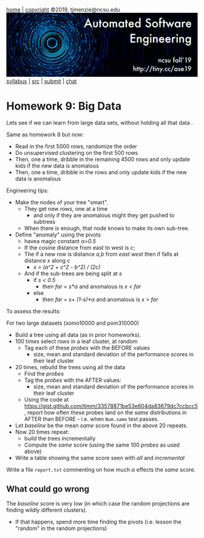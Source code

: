 <a name=top>&nbsp;<p> </a>

[home](http://tiny.cc/ase19#top) | 
[copyright](https://github.com/txt/ase19/blob/master/LICENSE.md#top) &copy;2019, tjmenzie&commat;ncsu.edu 
<br> [<img width=900 src="https://raw.githubusercontent.com/txt/ase19/master/etc/img/banner.png">](http://tiny.cc/ase19)<br> 
[syllabus](https://github.com/txt/ase19/blob/master/syllabus.md#top) | 
[src](http://menzies.us/fun) | 
[submit](http://tiny.cc/ase19give) | 
[chat](https://ase19.slack.com/) 

# Homework 9: Big Data

Lets see if we can learn from large data sets, without holding all that data .

Same as homework 8 but now:

- Read in the first 5000 rows, randomize the order
- Do unsupervised clustering on the first 500 rows
- Then, one a time, dribble in the remaining 4500 rows and only update kids if the new data is anomalous
- Then, one a time, dribble in the rows and only update kids if the new data is anomalous

Engineering tips:

- Make the nodes of your tree "smart".
  - They get new rows, one at a time
    - and only if they are anomalous might they get pushed to subtrees
  - When there is enough, that node knows to make its own sub-tree.
- Define "anomaly" using the pivots
  - havea  magic constant _&alpha;=0.5_
  - If the cosine distance from east to west is _c_;
  - The if a new row is distance _a,b_ from _east west_ then if falls at distance _x_ along _c_
    - _x = (a^2 + c^2 - b^2) / (2c)_
  - And if the sub-trees are being split at _s_
    - if  _s &lt; 0.5_
	  - then _far = s*&alpha;_ and anomalous is _x &lt; far_
    - else
	  - then _far = s+ (1-s)*&alpha;_ and anomalous is _x &gt; far_

To assess the results:

For two large datasets (xomo10000 and pom310000)
  - Build a  tree using all data (as in prior homeworks).
  - 100 times select rows in a leaf cluster, at random
       - Tag each of these _probes_ with the BEFORE values
          - size, mean and standard deviation of the performance scores in their leaf cluster
  - 20 times, rebuild the trees using all the data
     - Find the _probes_
     - Tag the _probes_ with the AFTER values:
        - size, mean and standard deviation of the performance scores in their leaf cluster
     - Using the code at https://gist.github.com/timm/33578871be53e604da83679dc7ccbcc5, report
       how often these probes land on the _same_  distributions in AFTER than BEFORE
           - i.e. when `Num.same` test passes.
  - Let _baseline_ be the mean _same_ score found in the above 20 repeats.
  - Now 20 times repeat:
    - build the trees incrementally
    - Compute the _same_ score (using the same 100 _probes_ as used above)
  - Write a table showing the same score seen with _all_ and _incremental_

Write a file `report.txt` commenting on how much _&alpha;_ effects the _same_ score.


## What could go wrong

The _baseline_ score is very low (in which case the random projections are finding wildly different clusters).

- If that happens, spend more time finding the pivots (i.e. lesson the "random" in the random projections)

